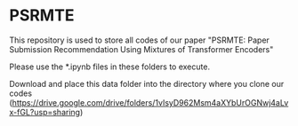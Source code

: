 # PSRMTE
This repository is used to store all codes of our paper "PSRMTE: Paper Submission Recommendation Using Mixtures of Transformer Encoders"


Please use the *.ipynb files in these folders to execute.
 
Download and place this data folder into the directory where you clone our codes (https://drive.google.com/drive/folders/1vIsyD962Msm4aXYbUrOGNwj4aLvx-fGL?usp=sharing)

